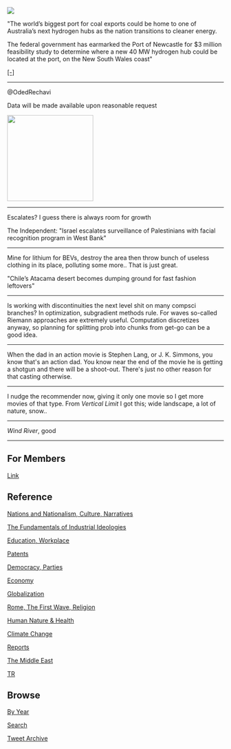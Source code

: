 <img src="https://drive.google.com/uc?export=view&id=1B2wf9R7AMH1d7Vw6e2mucLbIQ5NSjir7"/>

"The world’s biggest port for coal exports could be home to one of
Australia’s next hydrogen hubs as the nation transitions to cleaner
energy.

The federal government has earmarked the Port of Newcastle for $3
million feasibility study to determine where a new 40 MW hydrogen hub
could be located at the port, on the New South Wales coast"

[[-]](https://www.themandarin.com.au/174500-arena-invests-in-hydrogen-study-at-east-coasts-biggest-port/)

---

@OdedRechavi

Data will be made available upon reasonable request

<img width="200" src="https://pbs.twimg.com/media/FBbje6_WUAcQm2f?format=jpg&name=small"/>

---

Escalates? I guess there is always room for growth

The Independent: "Israel escalates surveillance of Palestinians with
facial recognition program in West Bank"

---

Mine for lithium for BEVs, destroy the area then throw bunch of
useless clothing in its place, polluting some more.. That is just
great.


"Chile’s Atacama desert becomes dumping ground for fast fashion
leftovers"

---

Is working with discontinuities the next level shit on many compsci
branches?  In optimization, subgradient methods rule. For waves
so-called Riemann approaches are extremely useful. Computation
discretizes anyway, so planning for splitting prob into chunks from
get-go can be a good idea.

---

When the dad in an action movie is Stephen Lang, or J. K. Simmons, you
know that's an action dad. You know near the end of the movie he is
getting a shotgun and there will be a shoot-out. There's just no other
reason for that casting otherwise.

---

I nudge the recommender now, giving it only one movie so I get more
movies of that type. From *Vertical Limit* I got this; wide landscape,
a lot of nature, snow..

---

*Wind River*, good

---

## For Members

[Link](https://thirdwave-members.herokuapp.com)

## Reference

[Nations and Nationalism, Culture, Narratives](/2013/02/nations-and-nationalism.md)

[The Fundamentals of Industrial Ideologies](/2011/04/fundamentals-of-industrial-ideologies.md)

[Education, Workplace](2017/09/education-workplace.md)

[Patents](/2018/09/patents.md)

[Democracy, Parties](/2016/11/democracy.md)

[Economy](/2018/05/economy.md)

[Globalization](/2018/09/globalization.md)

[Rome, The First Wave, Religion](/2017/12/rome.md)

[Human Nature & Health](/2020/07/human-nature.md)

[Climate Change](/2018/12/climate.md)

[Reports](/2019/05/reports.md)

[The Middle East](/2019/07/middleeast.md)

[TR](../tr)

## Browse

[By Year](years.md)

[Search](search.html)

[Tweet Archive](/tweets/README.md)



